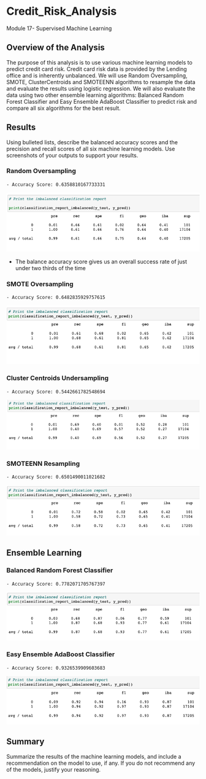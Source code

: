 # Credit_Risk_Analysis
Module 17- Supervised Machine Learning

## Overview of the Analysis
The purpose of this analysis is to use various machine learning models to predict credit card risk. Credit card risk data is provided by the Lending office and is inherently unbalanced. We will use Random Oversampling, SMOTE, ClusterCentroids and SMOTEENN algorithms to resample the data and evaluate the results using logistic regression. We will also evaluate the data using two other ensemble learning algorithms: Balanced Random Forest Classifier and Easy Ensemble AdaBoost Classifier to predict risk and compare all six algorithms for the best result.


## Results
Using bulleted lists, describe the balanced accuracy scores and the precision and recall scores of all six machine learning models. Use screenshots of your outputs to support your results.

### Random Oversampling
    - Accuracy Score: 0.6358810167733331

<img src="images/random_oversampling_report.png"></img>
 - The balance accuracy score gives us an overall success rate of just under two thirds of the time

### SMOTE Oversampling
    - Accuracy Score: 0.6482835929757615
<img src="images/SMOTE_report.png"></img>

### Cluster Centroids Undersampling
    - Accuracy Score: 0.5442661782548694
<img src="images/cluster_centroids_report.png"></img>
### SMOTEENN Resampling
    - Accuracy Score: 0.6501490011021682
<img src="images/SMOTEENN_report.png"></img>

## Ensemble Learning
### Balanced Random Forest Classifier
    - Accuracy Score: 0.7782071705767397

<img src="images/brf_report.png"></img>

### Easy Ensemble AdaBoost Classifier
    - Accuracy Score: 0.9326539909603683

<img src="images/eec_report.png"></img>

## Summary
Summarize the results of the machine learning models, and include a recommendation on the model to use, if any. If you do not recommend any of the models, justify your reasoning.